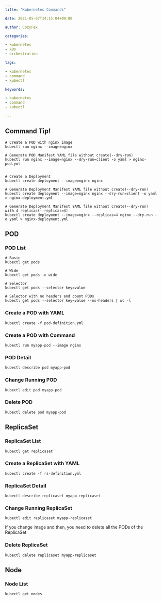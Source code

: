 ```yaml
---
title: "Kubernetes Commands"

date: 2021-05-07T14:15:04+09:00

author: CozyFex

categories:

- kubernetes
- k8s
- orchestration

tags:

- kubernetes
- command
- kubectl

keywords:

- kubernetes
- command
- kubectl

---
```


## Command Tip!

```shell
# Create a POD with nginx image
kubectl run nginx --image=nginx

# Generate POD Manifest YAML file without create(--dry-run)
kubectl run nginx --image=nginx --dry-run=client -o yaml > nginx-pod.yml


# Create a Deployment
kubectl create deployment --image=nginx nginx

# Generate Deployment Manifest YAML file without create(--dry-run)
kubectl create deployment --image=nginx nginx --dry-run=client -o yaml > nginx-deployment.yml

# Generate Deployment Manifest YAML file without create(--dry-run) with 4 replicas(--replicas=4)
kubectl create deployment --image=nginx --replicas=4 nginx --dry-run -o yaml > nginx-deployment.yml
```

## POD

### POD List

```shell
# Basic
kubectl get pods

# Wide
kubectl get pods -o wide

# Selector
kubectl get pods --selector key=value

# Selector with no headers and count PODs
kubectl get pods --selector key=value --no-headers | wc -l
```

### Create a POD with YAML

```shell
kubectl create -f pod-definition.yml
```

### Create a POD with Command

```shell
kubectl run myapp-pod --image nginx
```

### POD Detail

```shell
kubectl describe pod myapp-pod
```

### Change Running POD

```shell
kubectl edit pod myapp-pod
```

### Delete POD

```shell
kubectl delete pod myapp-pod
```

## ReplicaSet

### ReplicaSet List

```shell
kubectl get replicaset
```

### Create a ReplicaSet with YAML

```shell
kubectl create -f rs-definition.yml
```

### ReplicaSet Detail

```shell
kubectl describe replicaset myapp-replicaset
```

### Change Running ReplicaSet

```shell
kubectl edit replicaset myapp-replicaset
```

If you change image and then, you need to delete all the PODs of the ReplicaSet.

### Delete ReplicaSet

```shell
kubectl delete replicaset myapp-replicaset
```

## Node

### Node List

```shell
kubectl get nodes
```




